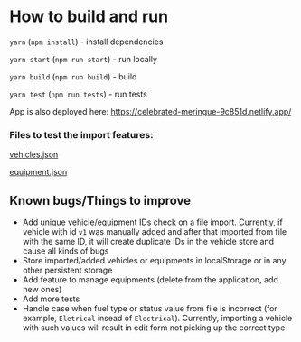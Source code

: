 # How to build and run

`yarn` (`npm install`) - install dependencies

`yarn start` (`npm run start`) - run locally

`yarn build` (`npm run build`) - build

`yarn test` (`npm run tests`) - run tests

App is also deployed here: https://celebrated-meringue-9c851d.netlify.app/

### Files to test the import features: 

[vehicles.json](https://raw.githubusercontent.com/tishksenia/vehicles-test/main/src/__tests__/test-files/vehicles.json)

[equipment.json](https://raw.githubusercontent.com/tishksenia/vehicles-test/main/src/__tests__/test-files/equipments.json)

## Known bugs/Things to improve

-   Add unique vehicle/equipment IDs check on a file import. Currently, if vehicle with id `v1` was manually added and after that imported from file with the same ID, it will create duplicate IDs in the vehicle store and cause all kinds of bugs
-   Store imported/added vehicles or equipments in localStorage or in any other persistent storage
-   Add feature to manage equipments (delete from the application, add new ones)
-   Add more tests
-   Handle case when fuel type or status value from file is incorrect (for example, `Eletrical` insead of `Electrical`). Currently, importing a vehicle with such values will result in edit form not picking up the correct type
